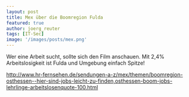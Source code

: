 ```yaml
---
layout: post
title: Mex über die Boomregion Fulda
featured: true
author: joerg_reuter
tags: [IT-Sec]
image: '/images/posts/mex.png'
---
```


Wer eine Arbeit sucht, sollte sich den Film anschauen. Mit 2,4% Arbeitslosigkeit ist Fulda und Umgebung einfach Spitze!

<http://www.hr-fernsehen.de/sendungen-a-z/mex/themen/boomregion-osthessen--hier-sind-jobs-leicht-zu-finden,osthessen-boom-jobs-lehrlinge-arbeitslosenquote-100.html>
